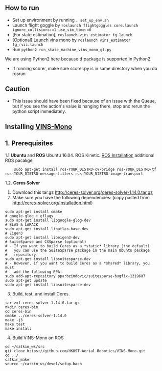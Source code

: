 ## How to run

* Set up environment by running ```. set_up_env.sh```
* Launch flight goggle by ```roslaunch flightgoggles core.launch ignore_collisions:=1 use_sim_time:=0```
* [For state estimation], ```roslaunch vins_estimator fg.launch```
* [Optional] Launch vins mono by ```roslaunch vins_estimator fg_rviz.launch```
* Run ```python2 run_state_machine_vins_mono_gt.py```

We are using Python2 here because tf package is supported in Python2.

* If running scorer, make sure scorer.py is in same directory when you do rosrun

## Caution
* This issue should have been fixed because of an issue with the Queue, but if you see the action's value is hanging there, stop and rerun the python script immediately.

## Installing [VINS-Mono](https://github.com/HKUST-Aerial-Robotics/VINS-Mono) 
## 1. Prerequisites
1.1 **Ubuntu** and **ROS**
Ubuntu  16.04.
ROS Kinetic. [ROS Installation](http://wiki.ros.org/ROS/Installation)
additional ROS pacakge
```
    sudo apt-get install ros-YOUR_DISTRO-cv-bridge ros-YOUR_DISTRO-tf ros-YOUR_DISTRO-message-filters ros-YOUR_DISTRO-image-transport
```


1.2. **Ceres Solver**
1. Download this tar.gz http://ceres-solver.org/ceres-solver-1.14.0.tar.gz
2. Make sure you have the following dependencies: (copy pasted from http://ceres-solver.org/installation.html)
```
sudo apt-get install cmake
# google-glog + gflags
sudo apt-get install libgoogle-glog-dev
# BLAS & LAPACK
sudo apt-get install libatlas-base-dev
# Eigen3
sudo apt-get install libeigen3-dev
# SuiteSparse and CXSparse (optional)
# - If you want to build Ceres as a *static* library (the default)
#   you can use the SuiteSparse package in the main Ubuntu package
#   repository:
sudo apt-get install libsuitesparse-dev
# - However, if you want to build Ceres as a *shared* library, you must
#   add the following PPA:
sudo add-apt-repository ppa:bzindovic/suitesparse-bugfix-1319687
sudo apt-get update
sudo apt-get install libsuitesparse-dev
```
3. Build, test, and install Ceres. 
```
tar zxf ceres-solver-1.14.0.tar.gz
mkdir ceres-bin
cd ceres-bin
cmake ../ceres-solver-1.14.0
make -j3
make test
make install
```
4. Build VINS-Mono on ROS
``` 
cd ~/catkin_ws/src
git clone https://github.com/HKUST-Aerial-Robotics/VINS-Mono.git
cd ../
catkin_make
source ~/catkin_ws/devel/setup.bash
```
